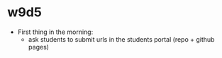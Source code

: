 
# w9d5



- First thing in the morning: 
  - ask students to submit urls in the students portal (repo + github pages)








<!-- 
  Avoid: 
  https://thecodinglove.com/when-we-add-one-last-feature-before-the-demo 
  "When we add one last feature before the demo"
-->

